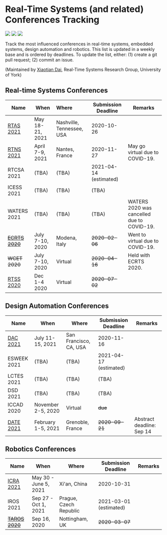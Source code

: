 # Real-Time Systems (and related) Conferences Tracking
![](https://badgen.net/github/stars/automaticdai/realtime-embedded-conferences)  ![](https://badgen.net/github/issues/automaticdai/realtime-embedded-conferences)  ![](https://badgen.net/github/contributors/automaticdai/realtime-embedded-conferences)

Track the most influenced conferences in real-time systems, embedded systems, design automation and robotics. This list is updated in a weekly base and is ordered by deadlines. To update the list, either: (1) create a git pull request; (2) commit an issue.

(Maintained by [Xiaotian Dai](http://www.xiaotiandai.com), Real-Time Systems Research Group, University of York)

## Real-time Systems Conferences

| Name                                          | When            | Where                     | Submission Deadline    | Remarks                                    |
| --------------------------------------------- | --------------- | :------------------------ | ---------------------- | ------------------------------------------ |
| [RTAS 2021](http://2021.rtas.org/)            | May 18-21, 2021 | Nashville, Tennessee, USA | 2020-10-26             |                                            |
| [RTNS 2021](https://rtns2021.univ-nantes.fr/) | April 7-9, 2021 | Nantes, France            | 2020-11-27             | May go virtual due to COVID-19.            |
| RTCSA 2021                                    | (TBA)           | (TBA)                     | 2021-04-14 (estimated) |                                            |
| ICESS 2021                                    | (TBA)           | (TBA)                     | (TBA)                  |                                            |
| WATERS 2021                                   | (TBA)           | (TBA)                     | (TBA)                  | WATERS 2020 was cancelled due to COVID-19. |
| ~~[ECRTS 2020](https://www.ecrts.org/)~~      | July 7-10, 2020 | Modena, Italy             | ~~2020-02-06~~         | Went to virtual due to COVID-19.           |
| ~~WCET 2020~~                                 | July 7-10, 2020 | Virtual                   | ~~2020-04-16~~         | Held with ECRTS 2020.                      |
| [RTSS 2020](http://2020.rtss.org/)            | Dec 1-4 2020    | Virtual                   | ~~2020-07-02~~         |                                            |

## Design Automation Conferences

| Name                                               | When               | Where                  | Submission Deadline    | Remarks                   |
| -------------------------------------------------- | ------------------ | ---------------------- | ---------------------- | ------------------------- |
| [DAC 2021](https://dac.com/call-for-contributions) | July 11-15, 2021   | San Francisco, CA, USA | 2020-11-16             |                           |
| ESWEEK 2021                                        | (TBA)              | (TBA)                  | 2021-04-17 (estimated) |                           |
| LCTES 2021                                         | (TBA)              | (TBA)                  | (TBA)                  |                           |
| DSD 2021                                           | (TBA)              | (TBA)                  | (TBA)                  |                           |
| ICCAD 2020                                         | November 2-5, 2020 | Virtual                | ~~due~~                |                           |
| [DATE 2021](https://www.date-conference.com/)      | February 1-5, 2021 | Grenoble, France       | ~~2020-09-21~~         | Abstract deadline: Sep 14 |

## Robotics Conferences

| Name                                                         | When                  | Where                  | Submission Deadline    | Remarks |
| ------------------------------------------------------------ | --------------------- | ---------------------- | ---------------------- | ------- |
| [ICRA 2021](http://www.icra2021.org/)                        | May 30 - June 5, 2021 | Xi'an, China           | 2020-10-31             |         |
| IROS 2021                                                    | Sep 27 - Oct 1, 2021  | Prague, Czech Republic | 2021-03-01 (estimated) |         |
| ~~[TAROS 2020](https://www.nottingham.ac.uk/conference/fac-eng/taros/index.aspx)~~ | Sep 16, 2020          | Nottingham, UK         | ~~2020-03-07~~         |         |
